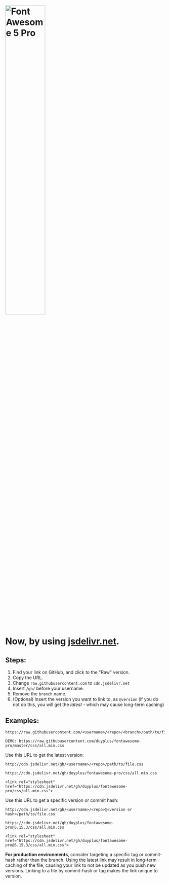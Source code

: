 <h1><img src="https://img.fortawesome.com/349cfdf6/logo-fa-pro.svg" alt="Font Awesome 5 Pro" width="50%"></h1>

# Now, by using [jsdelivr.net](https://www.jsdelivr.com/).

## Steps:
1. Find your link on GitHub, and click to the "Raw" version.
2. Copy the URL.
3. Change ```raw.githubusercontent.com``` to ```cdn.jsdelivr.net```
4. Insert ```/gh/``` before your username.
5. Remove the ```branch``` name.
6. (Optional) Insert the version you want to link to, as ```@version``` (if you do not do this, you will get the <i>latest</i> - which may cause long-term caching)

## Examples:
```
https://raw.githubusercontent.com/<username>/<repo>/<branch>/path/to/file.css

DEMO: https://raw.githubusercontent.com/duyplus/fontawesome-pro/master/css/all.min.css
```
Use this URL to get the latest version:
```
http://cdn.jsdelivr.net/gh/<username>/<repo>/path/to/file.css
```
```
https://cdn.jsdelivr.net/gh/duyplus/fontawesome-pro/css/all.min.css

<link rel="stylesheet" href="https://cdn.jsdelivr.net/gh/duyplus/fontawesome-pro/css/all.min.css">
```
Use this URL to get a specific version or commit hash:
```
http://cdn.jsdelivr.net/gh/<username>/<repo>@<version or hash>/path/to/file.css
```
```
https://cdn.jsdelivr.net/gh/duyplus/fontawesome-pro@5.15.3/css/all.min.css

<link rel="stylesheet" href="https://cdn.jsdelivr.net/gh/duyplus/fontawesome-pro@5.15.3/css/all.min.css">
```
<b>For production environments</b>, consider targeting a specific tag or commit-hash rather than the branch. Using the latest link may result in long-term caching of the file, causing your link to not be updated as you push new versions. Linking to a file by commit-hash or tag makes the link unique to version.
